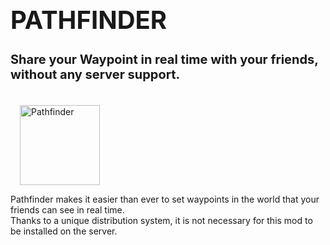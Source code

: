 <h1 style="font-size: 40px; margin-top: 0; padding-top: 10px;"><b"> PATHFINDER</b></h1>
<p style="font-size: 20px;"><b>Share your Waypoint in real time with your friends, without any server support.</b></p>
<br>
<img style="width: 128px; margin-left: 15px;" src="https://i.imgur.com/CnlaVt5.png" alt="Pathfinder" />
<br>
<p>Pathfinder makes it easier than ever to set waypoints in the world that your friends can see in real time.<br /> Thanks to a unique distribution system, it is not necessary for this mod to be installed on the server.</p>
